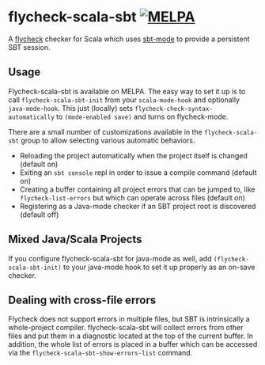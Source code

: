 flycheck-scala-sbt [![MELPA](https://melpa.org/packages/flycheck-scala-sbt-badge.svg)](https://melpa.org/#/flycheck-scala-sbt)
==================

A [flycheck](http://www.flycheck.org/) checker for Scala which uses
[sbt-mode](https://github.com/ensime/emacs-sbt-mode) to provide a
persistent SBT session.

Usage
-----

Flycheck-scala-sbt is available on MELPA.  The easy way to set it up
is to call `flycheck-scala-sbt-init` from your `scala-mode-hook` and
optionally `java-mode-hook`.  This just (locally) sets
`flycheck-check-syntax-automatically` to `(mode-enabled save)` and
turns on flycheck-mode.

There are a small number of customizations available in the
`flycheck-scala-sbt` group to allow selecting various automatic
behaviors.

* Reloading the project automatically when the project itself is
  changed (default on)
* Exiting an `sbt console` repl in order to issue a compile command
  (default on)
* Creating a buffer containing all project errors that can be jumped
  to, like `flycheck-list-errors` but which can operate across files
  (default on)
* Registering as a Java-mode checker if an SBT project root is
  discovered (default off)

Mixed Java/Scala Projects
-------------------------

If you configure flycheck-scala-sbt for java-mode as well, add
`(flycheck-scala-sbt-init)` to your java-mode hook to set it up
properly as an on-save checker.

Dealing with cross-file errors
------------------------------

Flycheck does not support errors in multiple files, but SBT is
intrinsically a whole-project compiler.  flycheck-scala-sbt will
collect errors from other files and put them in a diagnostic located
at the top of the current buffer.  In addition, the whole list of
errors is placed in a buffer which can be accessed via the
`flycheck-scala-sbt-show-errors-list` command.
